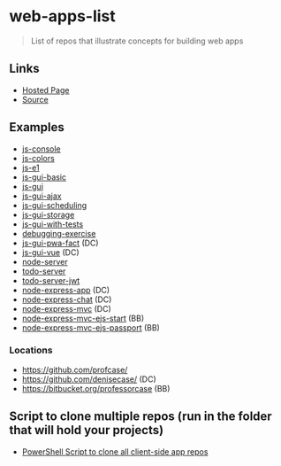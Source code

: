 # web-apps-list

> List of repos that illustrate concepts for building web apps

## Links

- [Hosted Page](https://profcase.github.io/web-apps-list/)
- [Source](https://github.com/profcase/web-apps-list)

## Examples

- [js-console](https://github.com/profcase/js-console)
- [js-colors](https://github.com/profcase/js-colors)
- [js-e1](https://github.com/profcase/js-e1)
- [js-gui-basic](https://github.com/profcase/js-gui-basic)
- [js-gui](https://github.com/profcase/js-gui)
- [js-gui-ajax](https://github.com/profcase/js-gui-ajax)
- [js-gui-scheduling](https://github.com/profcase/js-gui-scheduling)
- [js-gui-storage](https://github.com/profcase/js-gui-storage)
- [js-gui-with-tests](https://github.com/profcase/js-gui-with-tests)
- [debugging-exercise](https://github.com/mprogers/debugging-exercise)
- [js-gui-pwa-fact](https://github.com/denisecase/js-gui-pwa-fact) (DC)
- [js-gui-vue](https://github.com/denisecase/js-gui-vue) (DC)
- [node-server](https://github.com/profcase/node-server)
- [todo-server](https://github.com/profcase/todo-server)
- [todo-server-jwt](https://github.com/profcase/todo-server-jwt)
- [node-express-app](https://github.com/denisecase/node-express-app) (DC)
- [node-express-chat](https://github.com/denisecase/node-express-chat) (DC)
- [node-express-mvc](https://github.com/denisecase/node-express-mvc) (DC)
- [node-express-mvc-ejs-start](https://bitbucket.org/professorcase/node-express-mvc-ejs-start) (BB)
- [node-express-mvc-ejs-passport](https://bitbucket.org/professorcase/node-express-mvc-ejs-passport) (BB)

### Locations

- <https://github.com/profcase/>
- <https://github.com/denisecase/> (DC)
- <https://bitbucket.org/professorcase> (BB)

## Script to clone multiple repos (run in the folder that will hold your projects)

- [PowerShell Script to clone all client-side app repos](https://gist.github.com/profcase/976570c98897b75632ce79207ab413e4)
